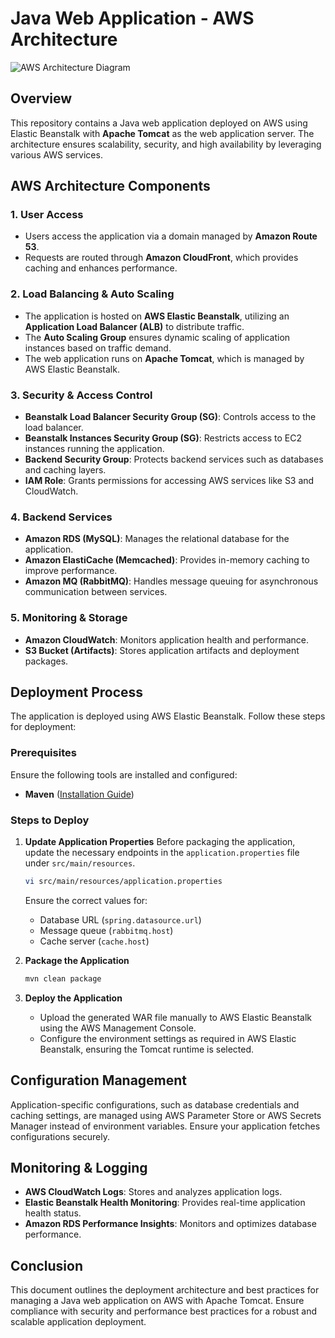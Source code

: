 # Java Web Application - AWS Architecture

![AWS Architecture Diagram](architecture-diagram.png)

## Overview
This repository contains a Java web application deployed on AWS using Elastic Beanstalk with **Apache Tomcat** as the web application server. The architecture ensures scalability, security, and high availability by leveraging various AWS services.

## AWS Architecture Components

### 1. **User Access**
- Users access the application via a domain managed by **Amazon Route 53**.
- Requests are routed through **Amazon CloudFront**, which provides caching and enhances performance.

### 2. **Load Balancing & Auto Scaling**
- The application is hosted on **AWS Elastic Beanstalk**, utilizing an **Application Load Balancer (ALB)** to distribute traffic.
- The **Auto Scaling Group** ensures dynamic scaling of application instances based on traffic demand.
- The web application runs on **Apache Tomcat**, which is managed by AWS Elastic Beanstalk.

### 3. **Security & Access Control**
- **Beanstalk Load Balancer Security Group (SG)**: Controls access to the load balancer.
- **Beanstalk Instances Security Group (SG)**: Restricts access to EC2 instances running the application.
- **Backend Security Group**: Protects backend services such as databases and caching layers.
- **IAM Role**: Grants permissions for accessing AWS services like S3 and CloudWatch.

### 4. **Backend Services**
- **Amazon RDS (MySQL)**: Manages the relational database for the application.
- **Amazon ElastiCache (Memcached)**: Provides in-memory caching to improve performance.
- **Amazon MQ (RabbitMQ)**: Handles message queuing for asynchronous communication between services.

### 5. **Monitoring & Storage**
- **Amazon CloudWatch**: Monitors application health and performance.
- **S3 Bucket (Artifacts)**: Stores application artifacts and deployment packages.

## Deployment Process
The application is deployed using AWS Elastic Beanstalk. Follow these steps for deployment:

### Prerequisites
Ensure the following tools are installed and configured:
- **Maven** ([Installation Guide](https://maven.apache.org/install.html))

### Steps to Deploy
1. **Update Application Properties**
   Before packaging the application, update the necessary endpoints in the `application.properties` file under `src/main/resources`.
   ```sh
   vi src/main/resources/application.properties
   ```
   Ensure the correct values for:
   - Database URL (`spring.datasource.url`)
   - Message queue (`rabbitmq.host`)
   - Cache server (`cache.host`)

2. **Package the Application**
   ```sh
   mvn clean package
   ```

3. **Deploy the Application**
   - Upload the generated WAR file manually to AWS Elastic Beanstalk using the AWS Management Console.
   - Configure the environment settings as required in AWS Elastic Beanstalk, ensuring the Tomcat runtime is selected.

## Configuration Management
Application-specific configurations, such as database credentials and caching settings, are managed using AWS Parameter Store or AWS Secrets Manager instead of environment variables. Ensure your application fetches configurations securely.

## Monitoring & Logging
- **AWS CloudWatch Logs**: Stores and analyzes application logs.
- **Elastic Beanstalk Health Monitoring**: Provides real-time application health status.
- **Amazon RDS Performance Insights**: Monitors and optimizes database performance.

## Conclusion
This document outlines the deployment architecture and best practices for managing a Java web application on AWS with Apache Tomcat. Ensure compliance with security and performance best practices for a robust and scalable application deployment.

